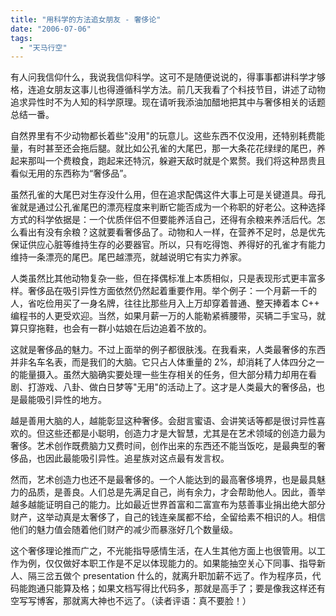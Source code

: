 ```yaml
---
title: "用科学的方法追女朋友 - 奢侈论"
date: "2006-07-06"
tags: 
  - "天马行空"
---
```


有人问我信仰什么，我说我信仰科学。这可不是随便说说的，得事事都讲科学才够格，连追女朋友这事儿也得遵循科学方法。前几天我看了个科技节目，讲述了动物追求异性时不为人知的科学原理。现在请听我添油加醋地把其中与奢侈相关的话题总结一番。

自然界里有不少动物都长着些"没用"的玩意儿。这些东西不仅没用，还特别耗费能量，有时甚至还会拖后腿。就比如公孔雀的大尾巴，那一大条花花绿绿的尾巴，养起来那叫一个费粮食，跑起来还特沉，躲避天敌时就是个累赘。我们将这种昂贵且看似无用的东西称为“奢侈品”。

虽然孔雀的大尾巴对生存没什么用，但在追求配偶这件大事上可是关键道具。母孔雀就是通过公孔雀尾巴的漂亮程度来判断它能否成为一个称职的好老公。这种选择方式的科学依据是：一个优质伴侣不但要能养活自己，还得有余粮来养活后代。怎么看出有没有余粮？这就要看奢侈品了。动物和人一样，在营养不足时，总是优先保证供应心脏等维持生存的必要器官。所以，只有吃得饱、养得好的孔雀才有能力维持一条漂亮的尾巴。尾巴越漂亮，就越说明它有实力养家。

人类虽然比其他动物复杂一些，但在择偶标准上本质相似，只是表现形式更丰富多样。奢侈品在吸引异性方面依然仍然起着重要作用。举个例子：一个月薪一千的人，省吃俭用买了一身名牌，往往比那些月入上万却穿着普通、整天捧着本 C++ 编程书的人更受欢迎。当然，如果月薪一万的人能勒紧裤腰带，买辆二手宝马，就算只穿拖鞋，也会有一群小姑娘在后边追着不放的。

这就是奢侈品的魅力。不过上面举的例子都很肤浅。在我看来，人类最奢侈的东西并非名车名表，而是我们的大脑。它只占人体重量的 2%，却消耗了人体四分之一的能量摄入。虽然大脑确实要处理一些生存相关的任务，但大部分精力却用在看剧、打游戏、八卦、做白日梦等"无用"的活动上了。这才是人类最大的奢侈品，也是最能吸引异性的地方。

越是善用大脑的人，越能彰显这种奢侈。会甜言蜜语、会讲笑话等都是很讨异性喜欢的。但这些还都是小聪明，创造力才是大智慧，尤其是在艺术领域的创造力最为奢侈。艺术创作既费脑力又费时间，创作出来的东西还不能当饭吃，是最典型的奢侈品，也因此最能吸引异性。追星族对这点最有发言权。

然而，艺术创造力也还不是最奢侈的。一个人能达到的最高奢侈境界，也是最具魅力的品质，是善良。人们总是先满足自己，尚有余力，才会帮助他人。因此，善举越多越能证明自己的能力。比如最近世界首富和二富宣布为慈善事业捐出绝大部分财产，这举动真是太奢侈了，自己的钱连亲属都不给，全留给素不相识的人。相信他们的魅力值会随着他们财产的减少而暴涨好几个数量级。

这个奢侈理论推而广之，不光能指导感情生活，在人生其他方面上也很管用。以工作为例，仅仅做好本职工作是不足以体现能力的。如果能抽空关心下同事、指导新人、隔三岔五做个 presentation 什么的，就离升职加薪不远了。作为程序员，代码能跑通只能算及格；如果文档写得比代码多，那就是高手了；要是像我这样还有空写写博客，那就离大神也不远了。（读者评语：真不要脸！）
